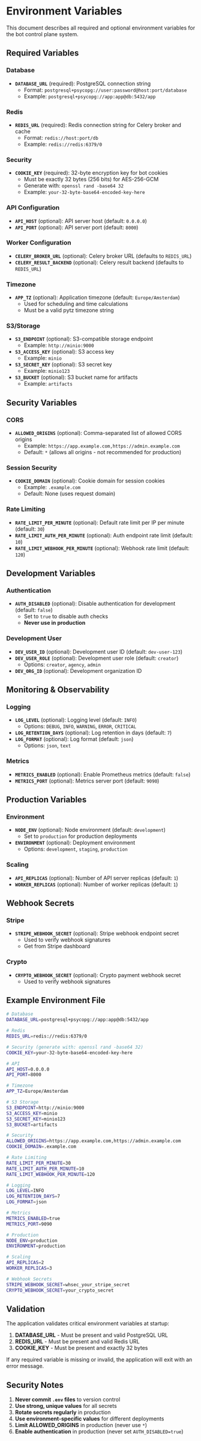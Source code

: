 # Environment Variables

This document describes all required and optional environment variables for the bot control plane system.

## Required Variables

### Database
- **`DATABASE_URL`** (required): PostgreSQL connection string
  - Format: `postgresql+psycopg://user:password@host:port/database`
  - Example: `postgresql+psycopg://app:app@db:5432/app`

### Redis
- **`REDIS_URL`** (required): Redis connection string for Celery broker and cache
  - Format: `redis://host:port/db`
  - Example: `redis://redis:6379/0`

### Security
- **`COOKIE_KEY`** (required): 32-byte encryption key for bot cookies
  - Must be exactly 32 bytes (256 bits) for AES-256-GCM
  - Generate with: `openssl rand -base64 32`
  - Example: `your-32-byte-base64-encoded-key-here`

### API Configuration
- **`API_HOST`** (optional): API server host (default: `0.0.0.0`)
- **`API_PORT`** (optional): API server port (default: `8000`)

### Worker Configuration
- **`CELERY_BROKER_URL`** (optional): Celery broker URL (defaults to `REDIS_URL`)
- **`CELERY_RESULT_BACKEND`** (optional): Celery result backend (defaults to `REDIS_URL`)

### Timezone
- **`APP_TZ`** (optional): Application timezone (default: `Europe/Amsterdam`)
  - Used for scheduling and time calculations
  - Must be a valid pytz timezone string

### S3/Storage
- **`S3_ENDPOINT`** (optional): S3-compatible storage endpoint
  - Example: `http://minio:9000`
- **`S3_ACCESS_KEY`** (optional): S3 access key
  - Example: `minio`
- **`S3_SECRET_KEY`** (optional): S3 secret key
  - Example: `minio123`
- **`S3_BUCKET`** (optional): S3 bucket name for artifacts
  - Example: `artifacts`

## Security Variables

### CORS
- **`ALLOWED_ORIGINS`** (optional): Comma-separated list of allowed CORS origins
  - Example: `https://app.example.com,https://admin.example.com`
  - Default: `*` (allows all origins - not recommended for production)

### Session Security
- **`COOKIE_DOMAIN`** (optional): Cookie domain for session cookies
  - Example: `.example.com`
  - Default: None (uses request domain)

### Rate Limiting
- **`RATE_LIMIT_PER_MINUTE`** (optional): Default rate limit per IP per minute (default: `30`)
- **`RATE_LIMIT_AUTH_PER_MINUTE`** (optional): Auth endpoint rate limit (default: `10`)
- **`RATE_LIMIT_WEBHOOK_PER_MINUTE`** (optional): Webhook rate limit (default: `120`)

## Development Variables

### Authentication
- **`AUTH_DISABLED`** (optional): Disable authentication for development (default: `false`)
  - Set to `true` to disable auth checks
  - **Never use in production**

### Development User
- **`DEV_USER_ID`** (optional): Development user ID (default: `dev-user-123`)
- **`DEV_USER_ROLE`** (optional): Development user role (default: `creator`)
  - Options: `creator`, `agency`, `admin`
- **`DEV_ORG_ID`** (optional): Development organization ID

## Monitoring & Observability

### Logging
- **`LOG_LEVEL`** (optional): Logging level (default: `INFO`)
  - Options: `DEBUG`, `INFO`, `WARNING`, `ERROR`, `CRITICAL`
- **`LOG_RETENTION_DAYS`** (optional): Log retention in days (default: `7`)
- **`LOG_FORMAT`** (optional): Log format (default: `json`)
  - Options: `json`, `text`

### Metrics
- **`METRICS_ENABLED`** (optional): Enable Prometheus metrics (default: `false`)
- **`METRICS_PORT`** (optional): Metrics server port (default: `9090`)

## Production Variables

### Environment
- **`NODE_ENV`** (optional): Node environment (default: `development`)
  - Set to `production` for production deployments
- **`ENVIRONMENT`** (optional): Deployment environment
  - Options: `development`, `staging`, `production`

### Scaling
- **`API_REPLICAS`** (optional): Number of API server replicas (default: `1`)
- **`WORKER_REPLICAS`** (optional): Number of worker replicas (default: `1`)

## Webhook Secrets

### Stripe
- **`STRIPE_WEBHOOK_SECRET`** (optional): Stripe webhook endpoint secret
  - Used to verify webhook signatures
  - Get from Stripe dashboard

### Crypto
- **`CRYPTO_WEBHOOK_SECRET`** (optional): Crypto payment webhook secret
  - Used to verify webhook signatures

## Example Environment File

```bash
# Database
DATABASE_URL=postgresql+psycopg://app:app@db:5432/app

# Redis
REDIS_URL=redis://redis:6379/0

# Security (generate with: openssl rand -base64 32)
COOKIE_KEY=your-32-byte-base64-encoded-key-here

# API
API_HOST=0.0.0.0
API_PORT=8000

# Timezone
APP_TZ=Europe/Amsterdam

# S3 Storage
S3_ENDPOINT=http://minio:9000
S3_ACCESS_KEY=minio
S3_SECRET_KEY=minio123
S3_BUCKET=artifacts

# Security
ALLOWED_ORIGINS=https://app.example.com,https://admin.example.com
COOKIE_DOMAIN=.example.com

# Rate Limiting
RATE_LIMIT_PER_MINUTE=30
RATE_LIMIT_AUTH_PER_MINUTE=10
RATE_LIMIT_WEBHOOK_PER_MINUTE=120

# Logging
LOG_LEVEL=INFO
LOG_RETENTION_DAYS=7
LOG_FORMAT=json

# Metrics
METRICS_ENABLED=true
METRICS_PORT=9090

# Production
NODE_ENV=production
ENVIRONMENT=production

# Scaling
API_REPLICAS=2
WORKER_REPLICAS=3

# Webhook Secrets
STRIPE_WEBHOOK_SECRET=whsec_your_stripe_secret
CRYPTO_WEBHOOK_SECRET=your_crypto_secret
```

## Validation

The application validates critical environment variables at startup:

1. **DATABASE_URL** - Must be present and valid PostgreSQL URL
2. **REDIS_URL** - Must be present and valid Redis URL  
3. **COOKIE_KEY** - Must be present and exactly 32 bytes

If any required variable is missing or invalid, the application will exit with an error message.

## Security Notes

1. **Never commit `.env` files** to version control
2. **Use strong, unique values** for all secrets
3. **Rotate secrets regularly** in production
4. **Use environment-specific values** for different deployments
5. **Limit ALLOWED_ORIGINS** in production (never use `*`)
6. **Enable authentication** in production (never set `AUTH_DISABLED=true`)